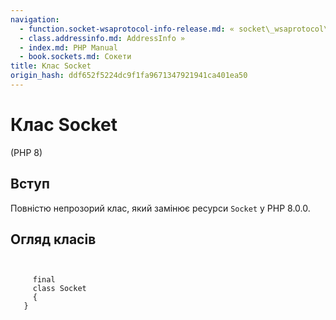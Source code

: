 ```yaml
---
navigation:
  - function.socket-wsaprotocol-info-release.md: « socket\_wsaprotocol\_info\_release
  - class.addressinfo.md: AddressInfo »
  - index.md: PHP Manual
  - book.sockets.md: Сокети
title: Клас Socket
origin_hash: ddf652f5224dc9f1fa9671347921941ca401ea50
---
```

# Клас Socket

(PHP 8)

## Вступ

Повністю непрозорий клас, який замінює ресурси `Socket` у PHP 8.0.0.

## Огляд класів

```classsynopsis

    
     final
     class Socket
     {
   }
```
